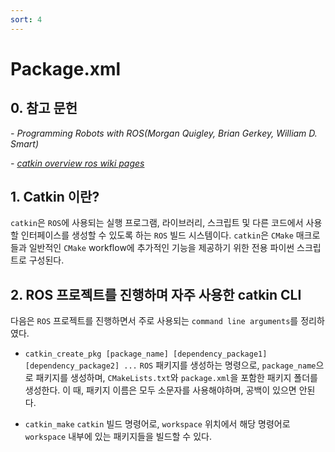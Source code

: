 ```yaml
---
sort: 4
---
```


# Package.xml

## 0. 참고 문헌
*- Programming Robots with ROS(Morgan Quigley, Brian Gerkey, William D. Smart)*

*- [catkin overview ros wiki pages](https://wiki.ros.org/catkin/conceptual_overview)*

## 1. Catkin 이란?
`catkin`은 `ROS`에 사용되는 실행 프로그램, 라이브러리, 스크립트 및 다른 코드에서 사용할 인터페이스를 생성할 수 있도록 하는 `ROS` 빌드 시스템이다. `catkin`은 `CMake` 매크로들과 일반적인 `CMake` workflow에 추가적인 기능을 제공하기 위한 전용 파이썬 스크립트로 구성된다.

## 2. ROS 프로젝트를 진행하며 자주 사용한 catkin CLI
다음은 `ROS` 프로젝트를 진행하면서 주로 사용되는 `command line arguments`를 정리하였다.

* `catkin_create_pkg [package_name] [dependency_package1] [dependency_package2] ...`
`ROS` 패키지를 생성하는 명령으로, `package_name`으로 패키지를 생성하며, `CMakeLists.txt`와 `package.xml`을 포함한 패키지 폴더를 생성한다. 이 때, 패키지 이름은 모두 소문자를 사용해야하며, 공백이 있으면 안된다.

* `catkin_make`
`catkin` 빌드 명령어로, `workspace` 위치에서 해당 명령어로 `workspace` 내부에 있는 패키지들을 빌드할 수 있다.